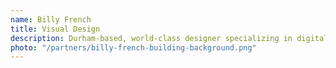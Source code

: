 ```yaml
---
name: Billy French
title: Visual Design
description: Durham-based, world-class designer specializing in digital products and illustration.
photo: "/partners/billy-french-building-background.png"
---
```


